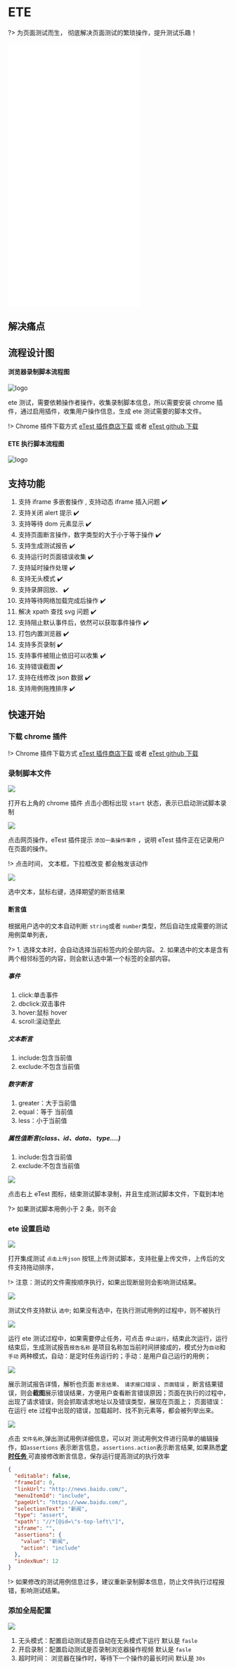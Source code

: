 # ETE

?> 为页面测试而生， 彻底解决页面测试的繁琐操作，提升测试乐趣！

<iframe src="//player.bilibili.com/player.html?aid=759967057&bvid=BV1764y1v7is&cid=392078147&page=1" scrolling="no" border="0" frameborder="no" framespacing="0" framespacing="0"  height="600"  style=”width: 100%;height: 500px; max-width: 100%;align:center;padding:20px 0;” > </iframe>

## 解决痛点

## 流程设计图

#### 浏览器录制脚本流程图

![logo](../img/chrome.png)

ete 测试，需要依赖操作者操作，收集录制脚本信息，所以需要安装 chrome 插件，通过启用插件，收集用户操作信息，生成 ete 测试需要的脚本文件。

!> Chrome 插件下载方式 [eTest 插件商店下载](https://chrome.google.com/webstore/detail/etest/nkjmdclbdiljcaeepkclamgboojhdnhi?hl=zh-CN) 或者 [eTest github 下载](https://github.com/onepiece-smile/docs/releases)

#### ETE 执行脚本流程图

![logo](../img/etetest.png)

## 支持功能

1. 支持 iframe 多嵌套操作 , 支持动态 iframe 插入问题 :heavy_check_mark:
2. 支持关闭 alert 提示 :heavy_check_mark:
3. 支持等待 dom 元素显示 :heavy_check_mark:
4. 支持页面断言操作，数字类型的大于小于等于操作 :heavy_check_mark:
5. 支持生成测试报告 :heavy_check_mark:
6. 支持运行时页面错误收集 :heavy_check_mark:
7. 支持延时操作处理 :heavy_check_mark:
8. 支持无头模式 :heavy_check_mark:
9. 支持录屏回放、 :heavy_check_mark:
10. 支持等待网络加载完成后操作 :heavy_check_mark:
11. 解决 xpath 查找 svg 问题 :heavy_check_mark:
12. 支持阻止默认事件后，依然可以获取事件操作 :heavy_check_mark:
13. 打包内置浏览器 :heavy_check_mark:
14. 支持多页录制 :heavy_check_mark:
15. 支持事件被阻止依旧可以收集 :heavy_check_mark:
16. 支持错误截图 :heavy_check_mark:
17. 支持在线修改 json 数据 :heavy_check_mark:
18. 支持用例拖拽排序 :heavy_check_mark:

## 快速开始

### 下载 chrome 插件

!> Chrome 插件下载方式 [eTest 插件商店下载](https://chrome.google.com/webstore/detail/etest/nkjmdclbdiljcaeepkclamgboojhdnhi?hl=zh-CN) 或者 [eTest github 下载](https://github.com/onepiece-smile/docs/releases)

### 录制脚本文件

<img src="../docs/img/chrome/chrome01.png"  class='etest-col-8' />

打开右上角的 chrome 插件 点击小图标出现 `start` 状态，表示已启动测试脚本录制

<img src="../docs/img/chrome/chrome02.png"  class='etest-col-8' />

点击网页操作，eTest 插件提示 `添加一条操作事件` ，说明 eTest 插件正在记录用户在页面的操作。

!> 点击时间， 文本框，下拉框改变 都会触发该动作

<img src="../docs/img/chrome/chrome03.png"  class='etest-col-8' />

选中文本，鼠标右键，选择期望的断言结果

#### 断言值

根据用户选中的文本自动判断 `string`或者 `number`类型，然后自动生成需要的测试用例菜单列表，

?> 1. 选择文本时，会自动选择当前标签内的全部内容。 2. 如果选中的文本是含有两个相邻标签的内容，则会默认选中第一个标签的全部内容。

##### 事件

1. click:单击事件
1. dbclick:双击事件
1. hover:鼠标 hover
1. scroll:滚动至此

##### 文本断言

1. include:包含当前值
1. exclude:不包含当前值

##### 数字断言

1. greater：大于当前值
1. equal：等于 当前值
1. less：小于当前值

##### 属性值断言(class、id、data、 type....)

1. include:包含当前值
1. exclude:不包含当前值

<img src="../docs/img/chrome/chrome05.jpeg"  class='etest-col-8' />

点击右上 eTest 图标，结束测试脚本录制，并且生成测试脚本文件，下载到本地

?> 如果测试脚本用例小于 2 条，则不会

### ete 设置启动

<img src="../docs/img/ete/ete01.jpeg" class="etest-col-8" />
 
 打开集成测试 `点击上传json` 按钮,上传测试脚本，支持批量上传文件，上传后的文件支持拖动排序，

!> 注意：测试的文件需按顺序执行，如果出现断层则会影响测试结果。

<img src="../docs/img/ete/ete03.jpeg" class="etest-col-8" />

测试文件支持默认 `选中`; 如果没有选中，在执行测试用例的过程中，则不被执行

<img src="../docs/img/ete/ete04.jpeg" class="etest-col-8" />

运行 ete 测试过程中，如果需要停止任务，可点击 `停止运行`，结束此次运行，运行结束后，生成测试报告`报告名称` 是项目名称加当前时间拼接成的，模式分为`自动`和`手动` 两种模式，自动：是定时任务运行的；手动：是用户自己运行的用例；

<img src="../docs/img/ete/ete05.jpeg" class="etest-col-8" />

展示测试报告详情，解析也页面 `断言结果`、 `请求接口错误` 、`页面错误` ，断言结果错误，则会**截图**展示错误结果，方便用户查看断言错误原因；页面在执行的过程中，出现了请求错误，则会抓取请求地址以及错误类型，展现在页面上； 页面错误：在运行 ete 过程中出现的错误，加载超时、找不到元素等，都会被列举出来。

<img src="../docs/img/ete/ete08.jpeg" class="etest-col-8" />

点击 `文件名称`,弹出测试用例详细信息，可以对 测试用例文件进行简单的编辑操作，如`assertions` 表示断言信息，`assertions.action`表示断言结果, 如果熟悉[**定时任务** ](#断言值)可直接修改断言信息，保存运行提高测试的执行效率

```json
{
  "editable": false,
  "frameId": 0,
  "linkUrl": "http://news.baidu.com/",
  "menuItemId": "include",
  "pageUrl": "https://www.baidu.com/",
  "selectionText": "新闻",
  "type": "assert",
  "xpath": "//*[@id=\"s-top-left\"]",
  "iframe": "",
  "assertions": {
    "value": "新闻",
    "action": "include"
  },
  "indexNum": 12
}
```

!> 如果修改的测试用例信息过多，建议重新录制脚本信息，防止文件执行过程报错，影响测试结果。

### 添加全局配置

<img src="../docs/img/ete/ete09.jpeg" class="etest-col-8" />

1. 无头模式：配置启动测试是否自动在无头模式下运行 默认是 `fasle`
2. 开启录制：配置启动测试是否录制浏览器操作视频 默认是 `fasle`
3. 超时时间： 浏览器在操作时，等待下一个操作的最长时间 默认是 `30s`
